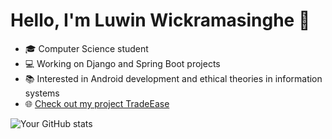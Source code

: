 # Hello, I'm Luwin Wickramasinghe 👋

- 🎓 Computer Science student
- 💻 Working on Django and Spring Boot projects
- 📚 Interested in Android development and ethical theories in information systems
- 🌐 [Check out my project TradeEase](https://github.com/yourusername/TradeEase)

![Your GitHub stats](https://github-readme-stats.vercel.app/api?username=yourusername&show_icons=true)
